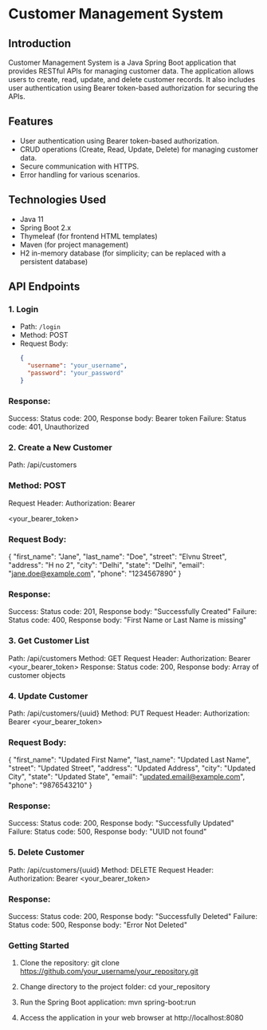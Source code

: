 
# Customer Management System

## Introduction
Customer Management System is a Java Spring Boot application that provides RESTful APIs for managing customer data. The application allows users to create, read, update, and delete customer records. It also includes user authentication using Bearer token-based authorization for securing the APIs.

## Features
- User authentication using Bearer token-based authorization.
- CRUD operations (Create, Read, Update, Delete) for managing customer data.
- Secure communication with HTTPS.
- Error handling for various scenarios.

## Technologies Used
- Java 11
- Spring Boot 2.x
- Thymeleaf (for frontend HTML templates)
- Maven (for project management)
- H2 in-memory database (for simplicity; can be replaced with a persistent database)

## API Endpoints

### 1. Login
- Path: `/login`
- Method: POST
- Request Body:
  ```json
  {
    "username": "your_username",
    "password": "your_password"
  }
### Response:
Success: Status code: 200, 
Response body: Bearer token
Failure: Status code: 401, Unauthorized

### 2. Create a New Customer
Path: /api/customers

### Method: POST

Request Header: Authorization: Bearer

 <your_bearer_token>

### Request Body:
{
  "first_name": "Jane",
  "last_name": "Doe",
  "street": "Elvnu Street",
  "address": "H no 2",
  "city": "Delhi",
  "state": "Delhi",
  "email": "jane.doe@example.com",
  "phone": "1234567890"
}

### Response:
Success: Status code: 201, Response body: "Successfully Created"
Failure: Status code: 400, Response body: "First Name or Last Name is missing"

### 3. Get Customer List
Path: /api/customers
Method: GET
Request Header: Authorization: Bearer <your_bearer_token>
Response: Status code: 200, Response body: Array of customer objects

### 4. Update Customer
Path: /api/customers/{uuid}
Method: PUT
Request Header: Authorization: Bearer <your_bearer_token>

### Request Body:

{
  "first_name": "Updated First Name",
  "last_name": "Updated Last Name",
  "street": "Updated Street",
  "address": "Updated Address",
  "city": "Updated City",
  "state": "Updated State",
  "email": "updated.email@example.com",
  "phone": "9876543210"
}

### Response:
Success: Status code: 200, Response body: "Successfully Updated"
Failure: Status code: 500, Response body: "UUID not found"

### 5. Delete Customer
Path: /api/customers/{uuid}
Method: DELETE
Request Header: Authorization: Bearer <your_bearer_token>

### Response:
Success: Status code: 200, Response body: "Successfully Deleted"
Failure: Status code: 500, Response body: "Error Not Deleted"

### Getting Started
1. Clone the repository: git clone https://github.com/your_username/your_repository.git

2. Change directory to the project folder: cd your_repository

3. Run the Spring Boot application: mvn spring-boot:run

4. Access the application in your web browser at http://localhost:8080



